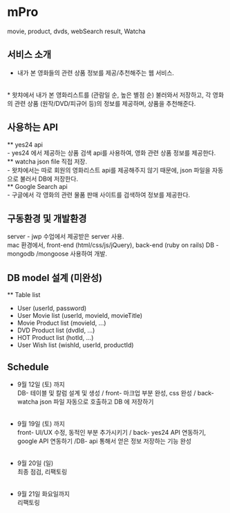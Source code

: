 # mPro
movie, product, dvds, webSearch result, Watcha


## 서비스 소개
* 내가 본 영화들의 관련 상품 정보를 제공/추천해주는 웹 서비스.

<br> * 왓챠에서 내가 본 영화리스트를 (관람일 순, 높은 별점 순) 불러와서 저장하고, 각 영화의 관련 상품 (원작/DVD/피규어 등)의 정보를 제공하며, 상품을 추천해준다.


## 사용하는 API
** yes24 api 
<br>- yes24 에서 제공하는 상품 검색 api를 사용하여, 영화 관련 상품 정보를 제공한다.<br>
** watcha json file 직접 저장. 
<br>- 왓챠에서는 따로 회원의 영화리스트 api를 제공해주지 않기 때문에, json 파일을 자동으로 불러서 DB에 저장한다. <br>
** Google Search api 
<br>- 구글에서 각 영화의 관련 물품 판매 사이트를 검색하여 정보를 제공한다.


## 구동환경 및 개발환경
server - jwp 수업에서 제공받은 server 사용.
<br> mac 환경에서, front-end (html/css/js/jQuery), back-end (ruby on rails)
DB - mongodb /mongoose 사용하여 개발.


## DB model 설계 (미완성)
** Table list <br>
- User (userId, password)<br>
- User Movie list (userId, movieId, movieTitle)<br>
- Movie Product list (movieId, ...)<br>
- DVD Product list (dvdId, ...) <br>
- HOT Product list (hotId, ...) <br>
- User Wish list (wishId, userId, productId)


## Schedule
- 9월 12일 (토) 까지<br>DB- 테이블 및 칼럼 설계 및 생성 / front- 마크업 부분 완성, css 완성 / back- watcha json 파일 자동으로 호출하고 DB 에 저장하기 <br><br>

- 9월 19일 (토) 까지<br>front- UI/UX 수정, 동적인 부분 추가시키기 / back- yes24 API 연동하기, google API 연동하기 /DB- api 통해서 얻은 정보 저장하는 기능 완성 <br><br>

- 9월 20일 (일)<br>최종 점검, 리팩토링 <br><br>

- 9월 21일 화요일까지<br>리팩토링 <br><br>